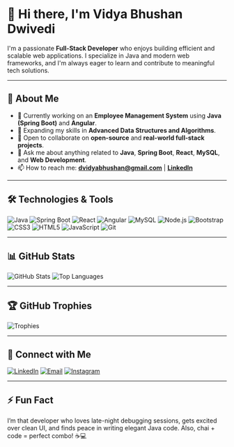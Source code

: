 # 👋 Hi there, I'm **Vidya Bhushan Dwivedi**

I'm a passionate **Full-Stack Developer** who enjoys building efficient and scalable web applications. I specialize in Java and modern web frameworks, and I'm always eager to learn and contribute to meaningful tech solutions.

---

## 🚀 About Me

- 🔭 Currently working on an **Employee Management System** using **Java (Spring Boot)** and **Angular**.
- 🌱 Expanding my skills in **Advanced Data Structures and Algorithms**.
- 👯 Open to collaborate on **open-source** and **real-world full-stack projects**.
- 💬 Ask me about anything related to **Java**, **Spring Boot**, **React**, **MySQL**, and **Web Development**.
- 📫 How to reach me: [**dvidyabhushan@gmail.com**](mailto:dvidyabhushan@gmail.com) | [**LinkedIn**](https://www.linkedin.com/in/dvidyabhushan)

---

## 🛠️ Technologies & Tools

![Java](https://img.shields.io/badge/-Java-007396?style=flat-square&logo=java&logoColor=white)
![Spring Boot](https://img.shields.io/badge/-Spring%20Boot-6DB33F?style=flat-square&logo=springboot&logoColor=white)
![React](https://img.shields.io/badge/-React-61DAFB?style=flat-square&logo=react&logoColor=white)
![Angular](https://img.shields.io/badge/-Angular-DD0031?style=flat-square&logo=angular&logoColor=white)
![MySQL](https://img.shields.io/badge/-MySQL-4479A1?style=flat-square&logo=mysql&logoColor=white)
![Node.js](https://img.shields.io/badge/-Node.js-339933?style=flat-square&logo=node.js&logoColor=white)
![Bootstrap](https://img.shields.io/badge/-Bootstrap-563D7C?style=flat-square&logo=bootstrap&logoColor=white)
![CSS3](https://img.shields.io/badge/-CSS3-1572B6?style=flat-square&logo=css3)
![HTML5](https://img.shields.io/badge/-HTML5-E34F26?style=flat-square&logo=html5&logoColor=white)
![JavaScript](https://img.shields.io/badge/-JavaScript-F7DF1E?style=flat-square&logo=javascript&logoColor=black)
![Git](https://img.shields.io/badge/-Git-F05032?style=flat-square&logo=git&logoColor=white)

---

## 📊 GitHub Stats

![GitHub Stats](https://github-readme-stats.vercel.app/api?username=dvidyabhushan1&show_icons=true&theme=radical&count_private=true)
![Top Languages](https://github-readme-stats.vercel.app/api/top-langs/?username=dvidyabhushan1&layout=compact&theme=radical)

---

## 🏆 GitHub Trophies

![Trophies](https://github-profile-trophy.vercel.app/?username=dvidyabhushan1&theme=radical)

---

## 💬 Connect with Me

[![LinkedIn](https://img.shields.io/badge/-LinkedIn-0077B5?style=flat-square&logo=linkedin&logoColor=white)](https://www.linkedin.com/in/dvidyabhushan)
[![Email](https://img.shields.io/badge/-Email-EA4335?style=flat-square&logo=gmail&logoColor=white)](mailto:dvidyabhushan@gmail.com)
[![Instagram](https://img.shields.io/badge/-Instagram-E4405F?style=flat-square&logo=instagram&logoColor=white)](https://www.instagram.com/dvidyabhushan)

---

## ⚡ Fun Fact

I’m that developer who loves late-night debugging sessions, gets excited over clean UI, and finds peace in writing elegant Java code. Also, chai + code = perfect combo! ☕💻
